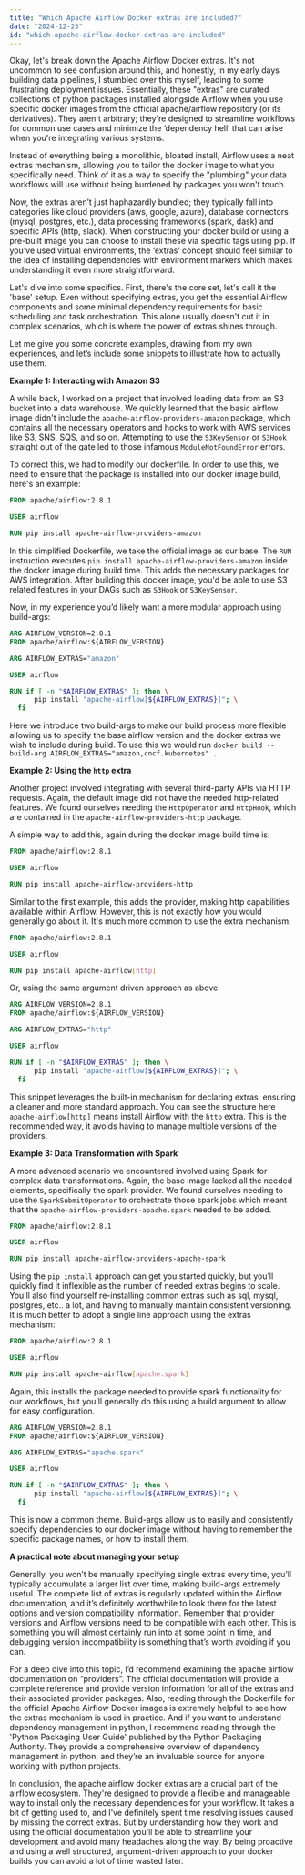 ```yaml
---
title: "Which Apache Airflow Docker extras are included?"
date: "2024-12-23"
id: "which-apache-airflow-docker-extras-are-included"
---
```


Okay, let's break down the Apache Airflow Docker extras. It's not uncommon to see confusion around this, and honestly, in my early days building data pipelines, I stumbled over this myself, leading to some frustrating deployment issues. Essentially, these "extras" are curated collections of python packages installed alongside Airflow when you use specific docker images from the official apache/airflow repository (or its derivatives). They aren't arbitrary; they're designed to streamline workflows for common use cases and minimize the ‘dependency hell’ that can arise when you're integrating various systems.

Instead of everything being a monolithic, bloated install, Airflow uses a neat extras mechanism, allowing you to tailor the docker image to what you specifically need. Think of it as a way to specify the "plumbing" your data workflows will use without being burdened by packages you won't touch.

Now, the extras aren’t just haphazardly bundled; they typically fall into categories like cloud providers (aws, google, azure), database connectors (mysql, postgres, etc.), data processing frameworks (spark, dask) and specific APIs (http, slack). When constructing your docker build or using a pre-built image you can choose to install these via specific tags using pip. If you’ve used virtual environments, the ‘extras’ concept should feel similar to the idea of installing dependencies with environment markers which makes understanding it even more straightforward.

Let's dive into some specifics. First, there's the core set, let's call it the 'base' setup. Even without specifying extras, you get the essential Airflow components and some minimal dependency requirements for basic scheduling and task orchestration. This alone usually doesn't cut it in complex scenarios, which is where the power of extras shines through.

Let me give you some concrete examples, drawing from my own experiences, and let’s include some snippets to illustrate how to actually use them.

**Example 1: Interacting with Amazon S3**

A while back, I worked on a project that involved loading data from an S3 bucket into a data warehouse. We quickly learned that the basic airflow image didn't include the `apache-airflow-providers-amazon` package, which contains all the necessary operators and hooks to work with AWS services like S3, SNS, SQS, and so on. Attempting to use the `S3KeySensor` or `S3Hook` straight out of the gate led to those infamous `ModuleNotFoundError` errors.

To correct this, we had to modify our dockerfile. In order to use this, we need to ensure that the package is installed into our docker image build, here's an example:

```dockerfile
FROM apache/airflow:2.8.1

USER airflow

RUN pip install apache-airflow-providers-amazon
```

In this simplified Dockerfile, we take the official image as our base. The `RUN` instruction executes `pip install apache-airflow-providers-amazon` inside the docker image during build time. This adds the necessary packages for AWS integration. After building this docker image, you'd be able to use S3 related features in your DAGs such as `S3Hook` or `S3KeySensor`.

Now, in my experience you’d likely want a more modular approach using build-args:

```dockerfile
ARG AIRFLOW_VERSION=2.8.1
FROM apache/airflow:${AIRFLOW_VERSION}

ARG AIRFLOW_EXTRAS="amazon"

USER airflow

RUN if [ -n "$AIRFLOW_EXTRAS" ]; then \
      pip install "apache-airflow[${AIRFLOW_EXTRAS}]"; \
  fi
```
Here we introduce two build-args to make our build process more flexible allowing us to specify the base airflow version and the docker extras we wish to include during build. To use this we would run `docker build --build-arg AIRFLOW_EXTRAS="amazon,cncf.kubernetes" .`

**Example 2: Using the `http` extra**

Another project involved integrating with several third-party APIs via HTTP requests. Again, the default image did not have the needed http-related features. We found ourselves needing the `HttpOperator` and `HttpHook`, which are contained in the `apache-airflow-providers-http` package.

A simple way to add this, again during the docker image build time is:

```dockerfile
FROM apache/airflow:2.8.1

USER airflow

RUN pip install apache-airflow-providers-http
```

Similar to the first example, this adds the provider, making http capabilities available within Airflow. However, this is not exactly how you would generally go about it. It's much more common to use the extra mechanism:

```dockerfile
FROM apache/airflow:2.8.1

USER airflow

RUN pip install apache-airflow[http]
```
Or, using the same argument driven approach as above
```dockerfile
ARG AIRFLOW_VERSION=2.8.1
FROM apache/airflow:${AIRFLOW_VERSION}

ARG AIRFLOW_EXTRAS="http"

USER airflow

RUN if [ -n "$AIRFLOW_EXTRAS" ]; then \
      pip install "apache-airflow[${AIRFLOW_EXTRAS}]"; \
  fi
```
This snippet leverages the built-in mechanism for declaring extras, ensuring a cleaner and more standard approach.  You can see the structure here `apache-airflow[http]` means install Airflow with the `http` extra. This is the recommended way, it avoids having to manage multiple versions of the providers.

**Example 3: Data Transformation with Spark**

A more advanced scenario we encountered involved using Spark for complex data transformations. Again, the base image lacked all the needed elements, specifically the spark provider. We found ourselves needing to use the `SparkSubmitOperator` to orchestrate those spark jobs which meant that the `apache-airflow-providers-apache.spark` needed to be added.

```dockerfile
FROM apache/airflow:2.8.1

USER airflow

RUN pip install apache-airflow-providers-apache-spark
```
Using the `pip install` approach can get you started quickly, but you’ll quickly find it inflexible as the number of needed extras begins to scale. You’ll also find yourself re-installing common extras such as sql, mysql, postgres, etc.. a lot, and having to manually maintain consistent versioning. It is much better to adopt a single line approach using the extras mechanism:

```dockerfile
FROM apache/airflow:2.8.1

USER airflow

RUN pip install apache-airflow[apache.spark]
```
Again, this installs the package needed to provide spark functionality for our workflows, but you’ll generally do this using a build argument to allow for easy configuration.

```dockerfile
ARG AIRFLOW_VERSION=2.8.1
FROM apache/airflow:${AIRFLOW_VERSION}

ARG AIRFLOW_EXTRAS="apache.spark"

USER airflow

RUN if [ -n "$AIRFLOW_EXTRAS" ]; then \
      pip install "apache-airflow[${AIRFLOW_EXTRAS}]"; \
  fi
```
This is now a common theme. Build-args allow us to easily and consistently specify dependencies to our docker image without having to remember the specific package names, or how to install them.

**A practical note about managing your setup**

Generally, you won’t be manually specifying single extras every time, you’ll typically accumulate a larger list over time, making build-args extremely useful. The complete list of extras is regularly updated within the Airflow documentation, and it’s definitely worthwhile to look there for the latest options and version compatibility information. Remember that provider versions and Airflow versions need to be compatible with each other. This is something you will almost certainly run into at some point in time, and debugging version incompatibility is something that’s worth avoiding if you can.

For a deep dive into this topic, I’d recommend examining the apache airflow documentation on “providers”. The official documentation will provide a complete reference and provide version information for all of the extras and their associated provider packages. Also, reading through the Dockerfile for the official Apache Airflow Docker images is extremely helpful to see how the extras mechanism is used in practice. And if you want to understand dependency management in python, I recommend reading through the 'Python Packaging User Guide' published by the Python Packaging Authority. They provide a comprehensive overview of dependency management in python, and they’re an invaluable source for anyone working with python projects.

In conclusion, the apache airflow docker extras are a crucial part of the airflow ecosystem. They're designed to provide a flexible and manageable way to install only the necessary dependencies for your workflow. It takes a bit of getting used to, and I've definitely spent time resolving issues caused by missing the correct extras. But by understanding how they work and using the official documentation you’ll be able to streamline your development and avoid many headaches along the way. By being proactive and using a well structured, argument-driven approach to your docker builds you can avoid a lot of time wasted later.
